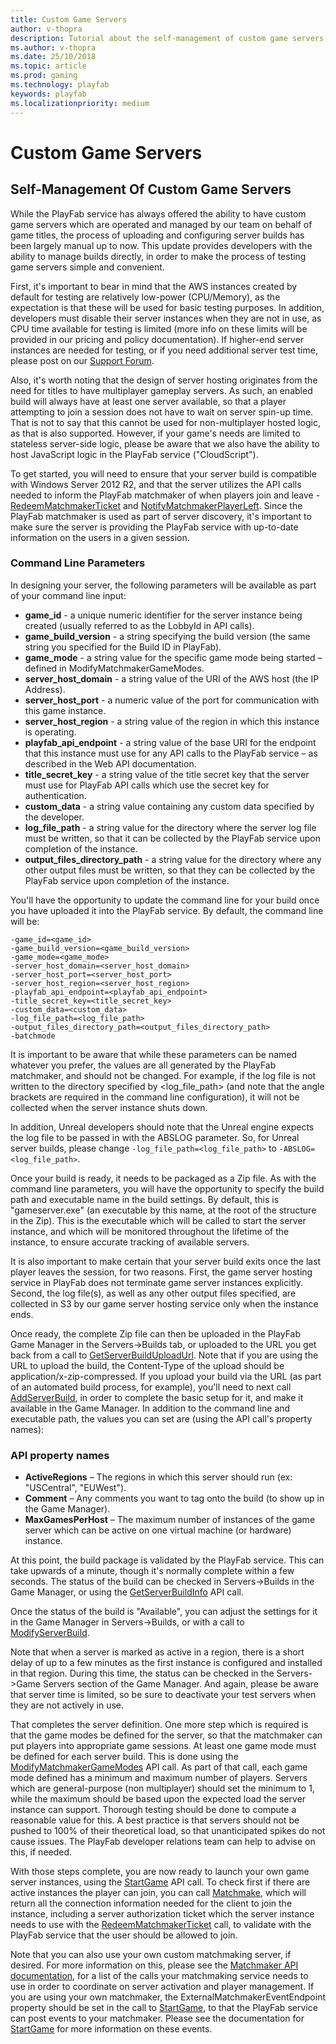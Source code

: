 ```yaml
---
title: Custom Game Servers
author: v-thopra
description: Tutorial about the self-management of custom game servers.
ms.author: v-thopra
ms.date: 25/10/2018
ms.topic: article
ms.prod: gaming
ms.technology: playfab
keywords: playfab
ms.localizationpriority: medium
---
```


# Custom Game Servers

## Self-Management Of Custom Game Servers

While the PlayFab service has always offered the ability to have custom game servers which are operated and managed by our team on behalf of game titles, the process of uploading and configuring server builds has been largely manual up to now. This update provides developers with the ability to manage builds directly, in order to make the process of testing game servers simple and convenient.

First, it's important to bear in mind that the AWS instances created by default for testing are relatively low-power (CPU/Memory), as the expectation is that these will be used for basic testing purposes. In addition, developers must disable their server instances when they are not in use, as CPU time available for testing is limited (more info on these limits will be provided in our pricing and policy documentation). If higher-end server instances are needed for testing, or if you need additional server test time, please post on our [Support Forum](https://community.playfab.com/).

Also, it's worth noting that the design of server hosting originates from the need for titles to have multiplayer gameplay servers. As such, an enabled build will always have at least one server available, so that a player attempting to join a session does not have to wait on server spin-up time. That is not to say that this cannot be used for non-multiplayer hosted logic, as that is also supported. However, if your game's needs are limited to stateless server-side logic, please be aware that we also have the ability to host JavaScript logic in the PlayFab service ("CloudScript").

To get started, you will need to ensure that your server build is compatible with Windows Server 2012 R2, and that the server utilizes the API calls needed to inform the PlayFab matchmaker of when players join and leave - [RedeemMatchmakerTicket](https://api.playfab.com/documentation/Server/method/RedeemMatchmakerTicket) and [NotifyMatchmakerPlayerLeft](https://api.playfab.com/documentation/Server/method/NotifyMatchmakerPlayerLeft). Since the PlayFab matchmaker is used as part of server discovery, it's important to make sure the server is providing the PlayFab service with up-to-date information on the users in a given session.

### Command Line Parameters

In designing your server, the following parameters will be available as part of your command line input:

- **game_id** - a unique numeric identifier for the server instance being created (usually referred to as the LobbyId in API calls).
- **game_build_version** - a string specifying the build version (the same string you specified for the Build ID in PlayFab).
- **game_mode** - a string value for the specific game mode being started – defined in ModifyMatchmakerGameModes.
- **server_host_domain** - a string value of the URI of the AWS host (the IP Address).
- **server_host_port** - a numeric value of the port for communication with this game instance.
- **server_host_region** - a string value of the region in which this instance is operating.
- **playfab_api_endpoint** - a string value of the base URI for the endpoint that this instance must use for any API calls to the PlayFab service – as described in the Web API documentation.
- **title_secret_key** - a string value of the title secret key that the server must use for PlayFab API calls which use the secret key for authentication.
- **custom_data** - a string value containing any custom data specified by the developer.
- **log_file_path** - a string value for the directory where the server log file must be written, so that it can be collected by the PlayFab service upon completion of the instance.
- **output_files_directory_path** - a string value for the directory where any other output files must be written, so that they can be collected by the PlayFab service upon completion of the instance.

You'll have the opportunity to update the command line for your build once you have uploaded it into the PlayFab service. By default, the command line will be:

```azurecli
-game_id=<game_id>
-game_build_version=<game_build_version>
-game_mode=<game_mode>
-server_host_domain=<server_host_domain>
-server_host_port=<server_host_port>
-server_host_region=<server_host_region>
-playfab_api_endpoint=<playfab_api_endpoint>
-title_secret_key=<title_secret_key>
-custom_data=<custom_data>
-log_file_path=<log_file_path>
-output_files_directory_path=<output_files_directory_path>
-batchmode
```

It is important to be aware that while these parameters can be named whatever you prefer, the values are all generated by the PlayFab matchmaker, and should not be changed. For example, if the log file is not written to the directory specified by <log_file_path> (and note that the angle brackets are required in the command line configuration), it will not be collected when the server instance shuts down.

In addition, Unreal developers should note that the Unreal engine expects the log file to be passed in with the ABSLOG parameter. So, for Unreal server builds, please change
`-log_file_path=<log_file_path>` to `-ABSLOG=<log_file_path>`.

Once your build is ready, it needs to be packaged as a Zip file. As with the command line parameters, you will have the opportunity to specify the build path and executable name in the build settings. By default, this is "gameserver.exe" (an executable by this name, at the root of the structure in the Zip). This is the executable which will be called to start the server instance, and which will be monitored throughout the lifetime of the instance, to ensure accurate tracking of available servers.

It is also important to make certain that your server build exits once the last player leaves the session, for two reasons. First, the game server hosting service in PlayFab does not terminate game server instances explicitly. Second, the log file(s), as well as any other output files specified, are collected in S3 by our game server hosting service only when the instance ends.

Once ready, the complete Zip file can then be uploaded in the PlayFab Game Manager in the Servers->Builds tab, or uploaded to the URL you get back from a call to [GetServerBuildUploadUrl](https://api.playfab.com/documentation/Admin/method/GetServerBuildUploadUrl). Note that if you are using the URL to upload the build, the Content-Type of the upload should be application/x-zip-compressed.
If you upload your build via the URL (as part of an automated build process, for example), you'll need to next call [AddServerBuild](https://api.playfab.com/documentation/Admin/method/AddServerBuild), in order to complete the basic setup for it, and make it available in the Game Manager. In addition to the command line and executable path, the values you can set are (using the API call's property names):

### API property names

- **ActiveRegions** – The regions in which this server should run (ex: "USCentral", "EUWest").
- **Comment** – Any comments you want to tag onto the build (to show up in the Game Manager).
- **MaxGamesPerHost** – The maximum number of instances of the game server which can be active on one virtual machine (or hardware) instance.

At this point, the build package is validated by the PlayFab service. This can take upwards of a minute, though it's normally complete within a few seconds. The status of the build can be checked in Servers->Builds in the Game Manager, or using the [GetServerBuildInfo](https://api.playfab.com/documentation/Admin/method/GetServerBuildInfo) API call.

Once the status of the build is "Available", you can adjust the settings for it in the Game Manager in Servers->Builds, or with a call to [ModifyServerBuild](https://api.playfab.com/documentation/Admin/method/ModifyServerBuild).

Note that when a server is marked as active in a region, there is a short delay of up to a few minutes as the first instance is configured and installed in that region. During this time, the status can be checked in the Servers->Game Servers section of the Game Manager. And again, please be aware that server time is limited, so be sure to deactivate your test servers when they are not actively in use.

That completes the server definition. One more step which is required is that the game modes be defined for the server, so that the matchmaker can put players into appropriate game sessions. At least one game mode must be defined for each server build. This is done using the [ModifyMatchmakerGameModes](https://api.playfab.com/documentation/Admin/method/ModifyMatchmakerGameModes) API call. As part of that call, each game mode defined has a minimum and maximum number of players. Servers which are general-purpose (non multiplayer) should set the minimum to 1, while the maximum should be based upon the expected load the server instance can support. Thorough testing should be done to compute a reasonable value for this. A best practice is that servers should not be pushed to 100% of their theoretical load, so that unanticipated spikes do not cause issues. The PlayFab developer relations team can help to advise on this, if needed.

With those steps complete, you are now ready to launch your own game server instances, using the [StartGame](https://api.playfab.com/documentation/Client/method/StartGame) API call. To check first if there are active instances the player can join, you can call [Matchmake](https://api.playfab.com/documentation/Client/method/Matchmake), which will return all the connection information needed for the client to join the instance, including a server authorization ticket which the server instance needs to use with the [RedeemMatchmakerTicket](https://api.playfab.com/documentation/Server/method/RedeemMatchmakerTicket) call, to validate with the PlayFab service that the user should be allowed to join.

Note that you can also use your own custom matchmaking server, if desired. For more information on this, please see the [Matchmaker API documentation](https://api.playfab.com/documentation/Matchmaker), for a list of the calls your matchmaking service needs to use in order to coordinate on server activation and player management. If you are using your own matchmaker, the ExternalMatchmakerEventEndpoint property should be set in the call to [StartGame](https://api.playfab.com/documentation/Client/method/StartGame), to that the PlayFab service can post events to your matchmaker. Please see the documentation for [StartGame](https://api.playfab.com/documentation/Client/method/StartGame) for more information on these events.
